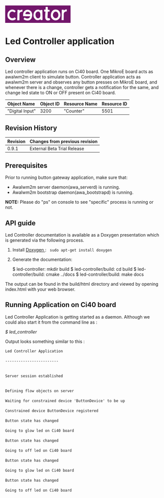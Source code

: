 
![Creator logo](docs/creatorlogo.png)

# Led Controller application

## Overview
Led controller application runs on Ci40 board. One MikroE board acts as awalwm2m client to simulate button. Controller application acts as awalwm2m server and observes any button presses on MikroE board, and whenever there is a change, controller gets a notification for the same, and change led state to ON or OFF present on Ci40 board.

| Object Name     | Object ID      | Resource Name | Resource ID |
| :----           | :--------------| :-------------| :-----------|
| "Digital Input" | 3200           | "Counter"      | 5501        |

## Revision History
| Revision  | Changes from previous revision |
| :----     | :------------------------------|
| 0.9.1     | External Beta Trial Release    |

## Prerequisites
Prior to running button gateway application, make sure that:
- Awalwm2m server daemon(awa_serverd) is running.
- Awalwm2m bootstrap daemon(awa_bootstrapd) is running.

**NOTE:** Please do "ps" on console to see "specific" process is running or not.

## API guide

Led Controller documentation is available as a Doxygen presentation which is generated via the following process.

  1. Install [Doxygen ](http://www.stack.nl/~dimitri/doxygen/download.html): ```` sudo apt-get install doxygen````
  2. Generate the documentation:

        $ led-controller: mkdir build
        $ led-controller/build: cd build
        $ led-controller/build: cmake ../docs
        $ led-controller/build: make docs

The output can be found in the build/html directory and viewed by opening index.html with your web browser.

## Running Application on Ci40 board
Led Controller Application is getting started as a daemon. Although we could also start it from the command line as :

*$ led_controller*

Output looks something similar to this :
```
Led Controller Application

------------------------


Server session established


Defining flow objects on server

Waiting for constrained device 'ButtonDevice' to be up

Constrained device ButtonDevice registered

Button state has changed

Going to glow led on Ci40 board

Button state has changed

Going to off led on Ci40 board

Button state has changed

Going to glow led on Ci40 board

Button state has changed

Going to off led on Ci40 board
```
